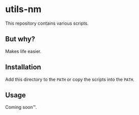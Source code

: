 # utils-nm

This repository contains various scripts.

## But why?

Makes life easier.

## Installation

Add this directory to the `PATH` or copy the scripts into the `PATH`.

## Usage

Coming soon™.

